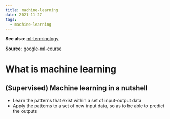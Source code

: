```yaml
---
title: machine-learning
date: 2021-11-27
tags:
  - machine-learning
---
```


**See also**: [ml-terminology](ma/ml-terminology.md)


**Source**: [google-ml-course](bibliography/google-ml-course.md)

# What is machine learning

## (Supervised) Machine learning in a nutshell
* Learn the patterns that exist within a set of input-output data
* Apply the patterns to a set of new input data, so as to be able to predict the outputs


